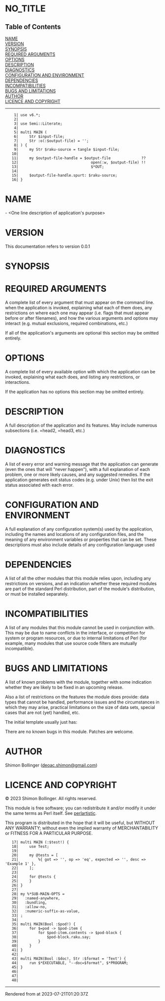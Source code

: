 # NO_TITLE
>
## Table of Contents
[NAME](#name)  
[VERSION](#version)  
[SYNOPSIS](#synopsis)  
[REQUIRED ARGUMENTS](#required-arguments)  
[OPTIONS](#options)  
[DESCRIPTION](#description)  
[DIAGNOSTICS](#diagnostics)  
[CONFIGURATION AND ENVIRONMENT](#configuration-and-environment)  
[DEPENDENCIES](#dependencies)  
[INCOMPATIBILITIES](#incompatibilities)  
[BUGS AND LIMITATIONS](#bugs-and-limitations)  
[AUTHOR](#author)  
[LICENCE AND COPYRIGHT](#licence-and-copyright)  

----
```
    1| use v6.*;
    2| 
    3| use Semi::Literate;
    4| 
    5| multi MAIN (
    6|     Str $input-file;
    7|     Str :o(:$output-file) = '';
    8| ) {
    9|     my Str $raku-source = tangle $input-file;
   10| 
   11|     my $output-file-handle = $output-file              ??
   12|                                 open(:w, $output-file) !!
   13|                                 $*OUT;
   14| 
   15|     $output-file-handle.spurt: $raku-source;
   16| } 

```
# NAME
<application name> - <One line description of application's purpose>

# VERSION
This documentation refers to <application name> version 0.0.1

# SYNOPSIS
# REQUIRED ARGUMENTS
A complete list of every argument that must appear on the command line. when the application is invoked, explaining what each of them does, any restrictions on where each one may appear (i.e. flags that must appear before or after filenames), and how the various arguments and options may interact (e.g. mutual exclusions, required combinations, etc.)

If all of the application's arguments are optional this section may be omitted entirely.

# OPTIONS
A complete list of every available option with which the application can be invoked, explaining what each does, and listing any restrictions, or interactions.

If the application has no options this section may be omitted entirely.

# DESCRIPTION
A full description of the application and its features. May include numerous subsections (i.e. =head2, =head3, etc.)

# DIAGNOSTICS
A list of every error and warning message that the application can generate (even the ones that will "never happen"), with a full explanation of each problem, one or more likely causes, and any suggested remedies. If the application generates exit status codes (e.g. under Unix) then list the exit status associated with each error.

# CONFIGURATION AND ENVIRONMENT
A full explanation of any configuration system(s) used by the application, including the names and locations of any configuration files, and the meaning of any environment variables or properties that can be set. These descriptions must also include details of any configuration language used

# DEPENDENCIES
A list of all the other modules that this module relies upon, including any restrictions on versions, and an indication whether these required modules are part of the standard Perl distribution, part of the module's distribution, or must be installed separately.

# INCOMPATIBILITIES
A list of any modules that this module cannot be used in conjunction with. This may be due to name conflicts in the interface, or competition for system or program resources, or due to internal limitations of Perl (for example, many modules that use source code filters are mutually incompatible).

# BUGS AND LIMITATIONS
A list of known problems with the module, together with some indication whether they are likely to be fixed in an upcoming release.

Also a list of restrictions on the features the module does provide: data types that cannot be handled, performance issues and the circumstances in which they may arise, practical limitations on the size of data sets, special cases that are not (yet) handled, etc.

The initial template usually just has:

There are no known bugs in this module. Patches are welcome.

# AUTHOR
Shimon Bollinger (deoac.shimon@gmail.com)

# LICENCE AND COPYRIGHT
© 2023 Shimon Bollinger. All rights reserved.

This module is free software; you can redistribute it and/or modify it under the same terms as Perl itself. See [perlartistic](http://perldoc.perl.org/perlartistic.html).

This program is distributed in the hope that it will be useful, but WITHOUT ANY WARRANTY; without even the implied warranty of MERCHANTABILITY or FITNESS FOR A PARTICULAR PURPOSE.

```
   17| multi MAIN (:$test!) {
   18|     use Test;
   19| 
   20|     my @tests = [
   21|         %{ got => '', op => 'eq', expected => '', desc => 'Example 1' },
   22|     ];
   23| 
   24|     for @tests {
   25|     } 
   26| } 
   27| 
   28| my %*SUB-MAIN-OPTS =
   29|   :named-anywhere,             
   30|   :bundling,                   
   31|   :allow-no,                   
   32|   :numeric-suffix-as-value,    
   33| ;
   34| 
   35| multi MAIN(Bool :$pod!) {
   36|     for $=pod -> $pod-item {
   37|         for $pod-item.contents -> $pod-block {
   38|             $pod-block.raku.say;
   39|         }
   40|     }
   41| } 
   42| 
   43| multi MAIN(Bool :$doc!, Str :$format = 'Text') {
   44|     run $*EXECUTABLE, "--doc=$format", $*PROGRAM;
   45| } 
   46| 
   47| 
   48| 

```






----
Rendered from  at 2023-07-21T01:20:37Z
